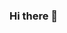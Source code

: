 ### Hi there 👋

<!--
**YSahil/Ysahil** is a ✨ _special_ ✨ repository because its `README.md` (this file) appears on your GitHub profile.

Here are some ideas to get you started:

- 🔭 I’m currently working on becoming full stack developer
- 🌱 I’m currently learning java
- 👯 I’m looking to collaborate on online platforms
- 🤔 I’m looking for help with ...
- 💬 Ask me about java and HTML
- 📫 How to reach me: ...
- 😄 Pronouns: ...
- ⚡ Fun fact: ...
-->
